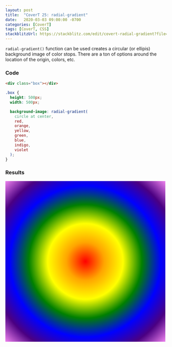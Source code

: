 ```yaml
---
layout: post
title:  "CoverT 25: radial-gradient"
date:   2020-03-03 09:00:00 -0700
categories: [CoverT]
tags: [CoverT, CSS]
stackblitzUrl: https://stackblitz.com/edit/covert-radial-gradient?file=style.css
---
```


`radial-gradient()` function can be used creates a circular (or ellipis) background image of color stops. There are a ton of options around the location of the origin, colors, etc.

### Code

```html
<div class="box"></div>
```

```css
.box {
  height: 500px;
  width: 500px;

  background-image: radial-gradient(
    circle at center,
    red,
    orange,
    yellow,
    green,
    blue,
    indigo,
    violet
  );
}
```

### Results

<style>
.box {
  height: 500px;
  width: 500px;

  background-image: radial-gradient(
    circle at center,
    red,
    orange,
    yellow,
    green,
    blue,
    indigo,
    violet
  );
}
</style>

<div class="box"></div>